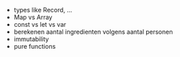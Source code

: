 - types like Record, ...
- Map vs Array
- const vs let vs var
- berekenen aantal ingredienten volgens aantal personen
- immutability
- pure functions
